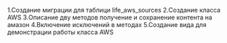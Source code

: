 1.Создание миграции для таблици life_aws_sources
2.Создание класса AWS
3.Описание дву методов получение и сохранение контента на амазон
4.Включение исключений в методах
5.Создание вида для демонстрации работы класса AWS
